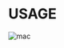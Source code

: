 # USAGE
![mac](https://user-images.githubusercontent.com/55252902/125827608-19391de0-f9bc-443f-936c-bdfb47ada133.png)

